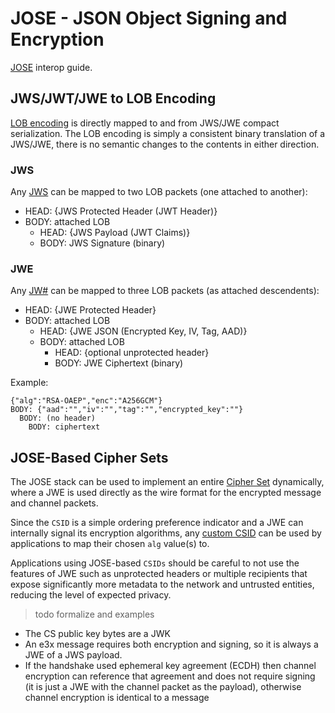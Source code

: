 # JOSE - JSON Object Signing and Encryption

[JOSE](https://datatracker.ietf.org/wg/jose/charter/) interop guide.


## JWS/JWT/JWE to LOB Encoding

[LOB encoding](../lob/) is directly mapped to and from JWS/JWE compact serialization.  The LOB encoding is simply a consistent binary translation of a JWS/JWE, there is no semantic changes to the contents in either direction.

### JWS

Any [JWS](https://tools.ietf.org/html/draft-ietf-jose-json-web-signature-41) can be mapped to two LOB packets (one attached to another):

* HEAD: {JWS Protected Header (JWT Header)}
* BODY: attached LOB
  * HEAD: {JWS Payload (JWT Claims)}
  * BODY: JWS Signature (binary)

### JWE

Any [JW#](https://tools.ietf.org/html/draft-ietf-jose-json-web-encryption-40) can be mapped to three LOB packets (as attached descendents):

* HEAD: {JWE Protected Header}
* BODY: attached LOB
  * HEAD: {JWE JSON (Encrypted Key, IV, Tag, AAD)}
  * BODY: attached LOB
    * HEAD: {optional unprotected header}
    * BODY: JWE Ciphertext (binary)

Example:

```
{"alg":"RSA-OAEP","enc":"A256GCM"}
BODY: {"aad":"","iv":"","tag":"","encrypted_key":""}
  BODY: (no header)
    BODY: ciphertext
```

## JOSE-Based Cipher Sets

The JOSE stack can be used to implement an entire [Cipher Set](../e3x/cs/) dynamically, where a JWE is used directly as the wire format for the encrypted message and channel packets.

Since the `CSID` is a simple ordering preference indicator and a JWE can internally signal its encryption algorithms, any [custom CSID](../e3x/cs/#custom) can be used by applications to map their chosen `alg` value(s) to.

Applications using JOSE-based `CSIDs` should be careful to not use the features of JWE such as unprotected headers or multiple recipients that expose significantly more metadata to the network and untrusted entities, reducing the level of expected privacy.

> todo formalize and examples

* The CS public key bytes are a JWK
* An e3x message requires both encryption and signing, so it is always a JWE of a JWS payload.
* If the handshake used ephemeral key agreement (ECDH) then channel encryption can reference that agreement and does not require signing (it is just a JWE with the channel packet as the payload), otherwise channel encryption is identical to a message

